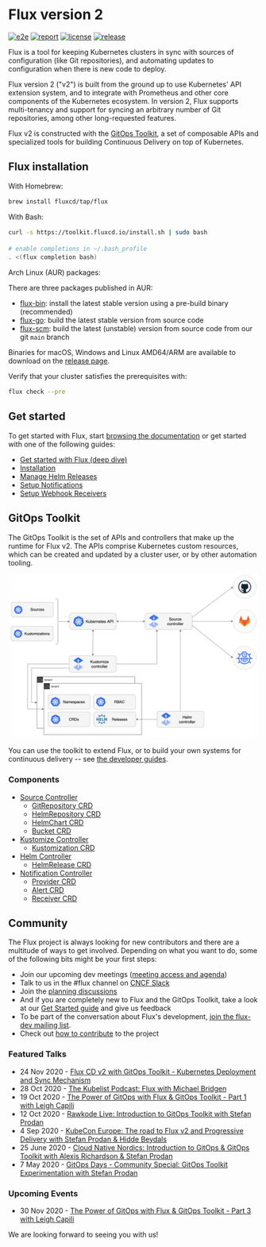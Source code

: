 # Flux version 2

[![e2e](https://github.com/fluxcd/flux2/workflows/e2e/badge.svg)](https://github.com/fluxcd/flux2/actions)
[![report](https://goreportcard.com/badge/github.com/fluxcd/flux2)](https://goreportcard.com/report/github.com/fluxcd/flux2)
[![license](https://img.shields.io/github/license/fluxcd/flux2.svg)](https://github.com/fluxcd/flux2/blob/main/LICENSE)
[![release](https://img.shields.io/github/release/fluxcd/flux2/all.svg)](https://github.com/fluxcd/flux2/releases)

Flux is a tool for keeping Kubernetes clusters in sync with sources of
configuration (like Git repositories), and automating updates to
configuration when there is new code to deploy.

Flux version 2 ("v2") is built from the ground up to use Kubernetes'
API extension system, and to integrate with Prometheus and other core
components of the Kubernetes ecosystem. In version 2, Flux supports
multi-tenancy and support for syncing an arbitrary number of Git
repositories, among other long-requested features.

Flux v2 is constructed with the [GitOps Toolkit](#gitops-toolkit), a
set of composable APIs and specialized tools for building Continuous
Delivery on top of Kubernetes.

## Flux installation

With Homebrew:

```sh
brew install fluxcd/tap/flux
```

With Bash:

```sh
curl -s https://toolkit.fluxcd.io/install.sh | sudo bash

# enable completions in ~/.bash_profile
. <(flux completion bash)
```

Arch Linux (AUR) packages:

There are three packages published in AUR:
- [flux-bin](https://aur.archlinux.org/packages/flux-bin): install the latest
  stable version using a pre-build binary (recommended)
- [flux-go](https://aur.archlinux.org/packages/flux-go): build the latest
  stable version from source code
- [flux-scm](https://aur.archlinux.org/packages/flux-scm): build the latest
  (unstable) version from source code from our git `main` branch

Binaries for macOS, Windows and Linux AMD64/ARM are available to download on the
[release page](https://github.com/fluxcd/flux2/releases).

Verify that your cluster satisfies the prerequisites with:

```sh
flux check --pre
```

## Get started

To get started with Flux, start [browsing the
documentation](https://toolkit.fluxcd.io) or get started with one of
the following guides:

- [Get started with Flux (deep dive)](https://toolkit.fluxcd.io/get-started/)
- [Installation](https://toolkit.fluxcd.io/guides/installation/)
- [Manage Helm Releases](https://toolkit.fluxcd.io/guides/helmreleases/)
- [Setup Notifications](https://toolkit.fluxcd.io/guides/notifications/)
- [Setup Webhook Receivers](https://toolkit.fluxcd.io/guides/webhook-receivers/)

## GitOps Toolkit

The GitOps Toolkit is the set of APIs and controllers that make up the
runtime for Flux v2. The APIs comprise Kubernetes custom resources,
which can be created and updated by a cluster user, or by other
automation tooling.

![overview](docs/diagrams/gitops-toolkit.png)

You can use the toolkit to extend Flux, or to build your own systems
for continuous delivery -- see [the developer
guides](https://toolkit.fluxcd.io/dev-guides/source-watcher/).

### Components

- [Source Controller](https://toolkit.fluxcd.io/components/source/controller/)
    - [GitRepository CRD](https://toolkit.fluxcd.io/components/source/gitrepositories/)
    - [HelmRepository CRD](https://toolkit.fluxcd.io/components/source/helmrepositories/)
    - [HelmChart CRD](https://toolkit.fluxcd.io/components/source/helmcharts/)
    - [Bucket CRD](https://toolkit.fluxcd.io/components/source/buckets/)
- [Kustomize Controller](https://toolkit.fluxcd.io/components/kustomize/controller/)
    - [Kustomization CRD](https://toolkit.fluxcd.io/components/kustomize/kustomization/)
- [Helm Controller](https://toolkit.fluxcd.io/components/helm/controller/)
    - [HelmRelease CRD](https://toolkit.fluxcd.io/components/helm/helmreleases/)
- [Notification Controller](https://toolkit.fluxcd.io/components/notification/controller/)
    - [Provider CRD](https://toolkit.fluxcd.io/components/notification/provider/)
    - [Alert CRD](https://toolkit.fluxcd.io/components/notification/alert/)
    - [Receiver CRD](https://toolkit.fluxcd.io/components/notification/receiver/)

## Community

The Flux project is always looking for new contributors and there are a multitude of ways to get involved.
Depending on what you want to do, some of the following bits might be your first steps:

- Join our upcoming dev meetings ([meeting access and agenda](https://docs.google.com/document/d/1l_M0om0qUEN_NNiGgpqJ2tvsF2iioHkaARDeh6b70B0/view))
- Talk to us in the #flux channel on [CNCF Slack](https://slack.cncf.io/)
- Join the [planning discussions](https://github.com/fluxcd/flux2/discussions)
- And if you are completely new to Flux and the GitOps Toolkit, take a look at our [Get Started guide](https://toolkit.fluxcd.io/get-started/) and give us feedback
- To be part of the conversation about Flux's development, [join the flux-dev mailing list](https://lists.cncf.io/g/cncf-flux-dev).
- Check out [how to contribute](CONTRIBUTING.md) to the project

### Featured Talks

- 24 Nov 2020 - [Flux CD v2 with GitOps Toolkit - Kubernetes Deployment and Sync Mechanism](https://youtu.be/R6OeIgb7lUI)
- 28 Oct 2020 - [The Kubelist Podcast: Flux with Michael Bridgen](https://www.heavybit.com/library/podcasts/the-kubelist-podcast/ep-5-flux-with-michael-bridgen-of-weaveworks/)
- 19 Oct 2020 - [The Power of GitOps with Flux & GitOps Toolkit - Part 1 with Leigh Capili](https://youtu.be/0v5bjysXTL8)
- 12 Oct 2020 - [Rawkode Live: Introduction to GitOps Toolkit with Stefan Prodan](https://youtu.be/HqTzuOBP0eY)
- 4 Sep 2020 - [KubeCon Europe: The road to Flux v2 and Progressive Delivery with Stefan Prodan & Hidde Beydals](https://youtu.be/8v94nUkXsxU)
- 25 June 2020 - [Cloud Native Nordics: Introduction to GitOps & GitOps Toolkit with Alexis Richardson & Stefan Prodan](https://youtu.be/qQBtSkgl7tI)
- 7 May 2020 - [GitOps Days - Community Special: GitOps Toolkit Experimentation with Stefan Prodan](https://youtu.be/WHzxunv4DKk?t=6521)

### Upcoming Events

- 30 Nov 2020 - [The Power of GitOps with Flux & GitOps Toolkit - Part 3 with Leigh Capili](https://www.meetup.com/Weave-User-Group/events/274657228/)

We are looking forward to seeing you with us!

